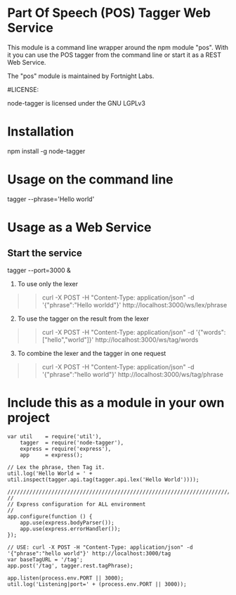 # Part Of Speech (POS) Tagger Web Service

This module is a command line wrapper around the npm module "pos". With it you
can use the POS tagger from the command line or start it as a REST Web Service.

The "pos" module  is maintained by Fortnight Labs.

#LICENSE:

node-tagger is licensed under the GNU LGPLv3


# Installation

npm install -g node-tagger

# Usage on the command line

tagger --phrase='Hello world'

# Usage as a Web Service

## Start the service
tagger --port=3000 &

1. To use only the lexer
>> curl -X POST -H "Content-Type: application/json" -d '{"phrase":"Hello worldd"}' http://localhost:3000/ws/lex/phrase

2. To use the tagger on the result from the lexer
>> curl -X POST -H "Content-Type: application/json" -d '{"words":["hello","world"]}' http://localhost:3000/ws/tag/words

3. To combine the lexer and the tagger in one request
>> curl -X POST -H "Content-Type: application/json" -d '{"phrase":"hello world"}' http://localhost:3000/ws/tag/phrase


# Include this as a module in your own project

    var util    = require('util'),
        tagger  = require('node-tagger'),
        express = require('express'),
        app     = express();
    
    // Lex the phrase, then Tag it.
    util.log('Hello World = ' +  util.inspect(tagger.api.tag(tagger.api.lex('Hello World'))));
    
    ////////////////////////////////////////////////////////////////////////
    //
    // Express configuration for ALL environment
    //
    app.configure(function () {
        app.use(express.bodyParser());
        app.use(express.errorHandler());
    });
    
    // USE: curl -X POST -H "Content-Type: application/json" -d '{"phrase":"hello world"}' http://localhost:3000/tag
    var baseTagURL = '/tag';
    app.post('/tag', tagger.rest.tagPhrase);
    
    app.listen(process.env.PORT || 3000);
    util.log('Listening|port=' + (process.env.PORT || 3000));        


